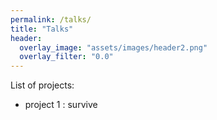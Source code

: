 ```yaml
---
permalink: /talks/
title: "Talks"
header:
  overlay_image: "assets/images/header2.png"
  overlay_filter: "0.0"
---
```



List of projects:
 - project 1 : survive


